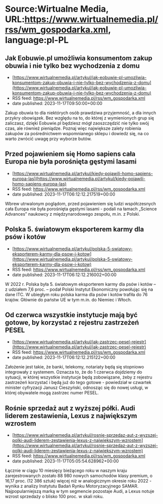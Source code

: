 # Source:Wirtualne Media, URL:https://www.wirtualnemedia.pl/rss/wm_gospodarka.xml, language:pl-PL

## Jak Eobuwie.pl umożliwia konsumentom zakup obuwia i nie tylko bez wychodzenia z domu
 - [https://www.wirtualnemedia.pl/artykul/jak-eobuwie-pl-umozliwia-konsumentom-zakup-obuwia-i-nie-tylko-bez-wychodzenia-z-domu](https://www.wirtualnemedia.pl/artykul/jak-eobuwie-pl-umozliwia-konsumentom-zakup-obuwia-i-nie-tylko-bez-wychodzenia-z-domu)
 - RSS feed: https://www.wirtualnemedia.pl/rss/wm_gospodarka.xml
 - date published: 2023-11-17T09:50:00+00:00

Zakup obuwia to dla niektórych osób prawdziwa przyjemność, a dla innych przykry obowiązek. Bez względu na to, do której z wymienionych grup się zaliczasz, dzięki Eobuwie.pl będziesz mógł zaoszczędzić nie tylko swój czas, ale również pieniądze. Poznaj więc największe zalety robienia zakupów za pośrednictwem wspomnianego sklepu i dowiedz się, na co warto zwrócić uwagę przy wyborze butów.

## Przed pojawieniem się Homo sapiens cała Europa nie była porośnięta gęstymi lasami
 - [https://www.wirtualnemedia.pl/artykul/kiedy-pojawili-homo-sapiens-europa-las](https://www.wirtualnemedia.pl/artykul/kiedy-pojawili-homo-sapiens-europa-las)
 - RSS feed: https://www.wirtualnemedia.pl/rss/wm_gospodarka.xml
 - date published: 2023-11-17T06:12:12.217519+00:00

Wbrew utrwalonym poglądom, przed pojawieniem się ludzi współczesnych cała Europa nie była porośnięta gęstymi lasami - podali na łamach „Science Advances” naukowcy z międzynarodowego zespołu, m.in. z Polski.

## Polska 5. światowym eksporterem karmy dla psów i kotów
 - [https://www.wirtualnemedia.pl/artykul/polska-5-swiatowy-eksporterem-karmy-dla-psow-i-kotow](https://www.wirtualnemedia.pl/artykul/polska-5-swiatowy-eksporterem-karmy-dla-psow-i-kotow)
 - RSS feed: https://www.wirtualnemedia.pl/rss/wm_gospodarka.xml
 - date published: 2023-11-17T06:12:12.216002+00:00

W 2022 r. Polska była 5. światowym eksporterem karmy dla psów i kotów – z udziałem 7,6 proc. – podał Polski Instytut Ekonomiczny powołując się na dane ITC. W ubiegłym roku polska karma dla psów i kotów trafiła do 76 krajów. Głównie do państw UE w tym m.in. do Niemiec i Włoch.

## Od czerwca wszystkie instytucje mają być gotowe, by korzystać z rejestru zastrzeżeń PESEL
 - [https://www.wirtualnemedia.pl/artykul/jak-zastrzec-pesel-rejestr](https://www.wirtualnemedia.pl/artykul/jak-zastrzec-pesel-rejestr)
 - RSS feed: https://www.wirtualnemedia.pl/rss/wm_gospodarka.xml
 - date published: 2023-11-17T06:12:12.215122+00:00

Założenie jest takie, że banki, telekomy, notariaty będą się stopniowo integrowały z systemem. Oznacza to, że do 1 czerwca dojdziemy do sytuacji, w której wszystkie instytucje będą zobowiązane, żeby z rejestru zastrzeżeń korzystać i będą już do tego gotowe - powiedział w czwartek minister cyfryzacji Janusz Cieszyński, odnosząc się do nowej usługi, w której obywatele mogą zastrzec numer PESEL.

## Rośnie sprzedaż aut z wyższej półki. Audi liderem zestawienia, Lexus z największym wzrostem
 - [https://www.wirtualnemedia.pl/artykul/rosnie-sprzedaz-aut-z-wyzszej-polki-audi-liderem-zestawienia-lexus-z-najwiekszym-wzrostem](https://www.wirtualnemedia.pl/artykul/rosnie-sprzedaz-aut-z-wyzszej-polki-audi-liderem-zestawienia-lexus-z-najwiekszym-wzrostem)
 - RSS feed: https://www.wirtualnemedia.pl/rss/wm_gospodarka.xml
 - date published: 2023-11-17T05:05:54.628962+00:00

Łącznie w ciągu 10 miesięcy bieżącego roku w naszym kraju zarejestrowanych zostało 88 980 nowych samochodów klasy premium, o 16,17 proc. (12 386 sztuk) więcej niż w analogicznym okresie roku 2022 - wynika z analizy Instytutu Badań Rynku Motoryzacyjnego SAMAR. Najpopularniejszą marką w tym segmencie pozostaje Audi, a Lexus notuje wzrost sprzedaży o blisko 100 proc. w skali roku.

